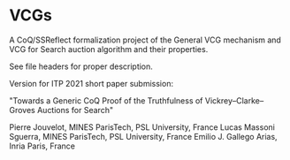 # VCGs
A CoQ/SSReflect formalization project of the General VCG mechanism and VCG for Search auction algorithm and their properties.

See file headers for proper description.

Version for ITP 2021 short paper submission:

"Towards a Generic CoQ Proof of the Truthfulness of Vickrey–Clarke–Groves Auctions for Search"

Pierre Jouvelot, MINES ParisTech, PSL University, France
Lucas Massoni Sguerra, MINES ParisTech, PSL University, France
Emilio J. Gallego Arias, Inria Paris, France
